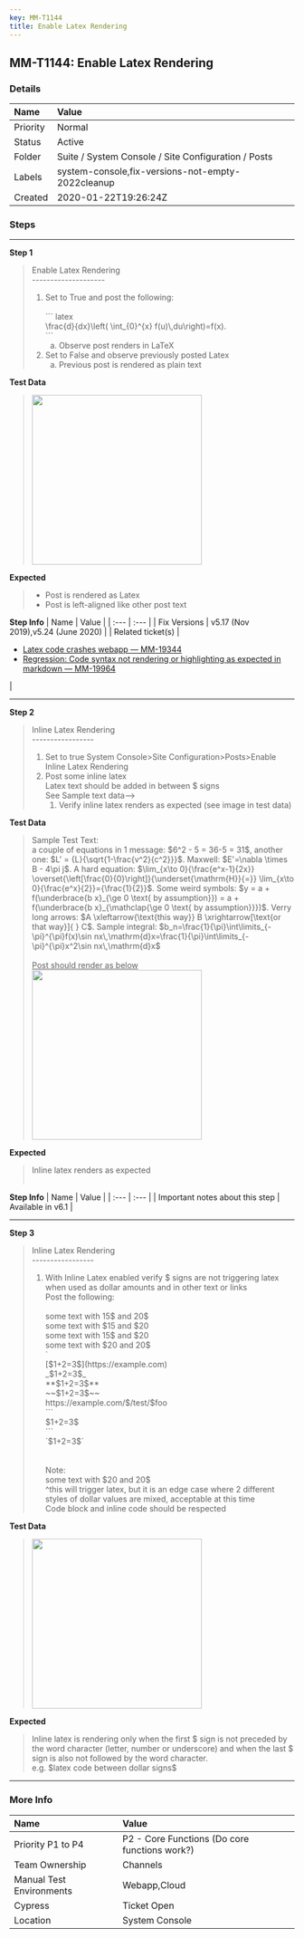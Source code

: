 ```yaml
---
key: MM-T1144
title: Enable Latex Rendering
---
```


## MM-T1144: Enable Latex Rendering

### Details

| Name     | Value                                               |
| :------- | :-------------------------------------------------- |
| Priority | Normal                                              |
| Status   | Active                                              |
| Folder   | Suite / System Console / Site Configuration / Posts |
| Labels   | system-console,fix-versions-not-empty-2022cleanup   |
| Created  | 2020-01-22T19:26:24Z                                |

### Steps

<hr/>

**Step 1**

> <article>Enable Latex Rendering<br />--------------------<ol><li>Set to True and post the following:<br /><br />``` latex<br />\frac{d}{dx}\left( \int_{0}^{x} f(u)\,du\right)=f(x).<br />```<ol style="list-style-type:lower-alpha"><li>Observe post renders in LaTeX</li></ol></li><li>Set to False and observe previously posted Latex<ol style="list-style-type:lower-alpha"><li>Previous post is rendered as plain text</li></ol></li></ol></article>

**Test Data**

> <article><img src="https://smartbear-tm4j-prod-us-west-2-attachment-rich-text.s3.us-west-2.amazonaws.com/embedded-f3277290f945470c4add5d21ef3dc7ca7b74388fc7152bfb6b99ae58c66a95a8-1589802193814-Screen+Shot+2020-05-18+at+7.43.05+AM.png" style="width:300px" class="fr-fil fr-dib" /></article>

**Expected**

> <article><ul><li>Post is rendered as Latex</li><li>Post is left-aligned like other post text</li></ul></article>

**Step Info**
| Name | Value |
| :--- | :--- |
| Fix Versions | v5.17 (Nov 2019),v5.24 (June 2020) |
| Related ticket(s) | <ul><li><a href="https://mattermost.atlassian.net/browse/MM-19344">Latex code crashes webapp — MM-19344</a></li><li><a href="https://mattermost.atlassian.net/browse/MM-19964">Regression: Code syntax not rendering or highlighting as expected in markdown — MM-19964</a></li></ul> |

<hr/>

**Step 2**

> <article>Inline Latex Rendering<br />-----------------<br /><ol><li>Set to true System Console&gt;Site Configuration&gt;Posts&gt;Enable Inline Latex Rendering </li><li>Post some inline latex<br />Latex text should be added in between $ signs<br />See Sample text data--&gt;<ol><li>Verify inline latex renders as expected (see image in test data)</li></ol></li></ol></article>

**Test Data**

> <article>Sample Test Text:<br />a couple of equations in 1 message: $6^2 - 5 = 36-5 = 31$, another one: $L' = {L}{\sqrt{1-\frac{v^2}{c^2}}}$. Maxwell: $E'=\nabla \times B - 4\pi j$. A hard equation: $\lim_{x\to 0}{\frac{e^x-1}{2x}} \overset{\left[\frac{0}{0}\right]}{\underset{\mathrm{H}}{=}} \lim_{x\to 0}{\frac{e^x}{2}}={\frac{1}{2}}$. Some weird symbols: $y = a + f(\underbrace{b x}_{\ge 0 \text{ by assumption}}) = a + f(\underbrace{b x}_{\mathclap{\ge 0 \text{ by assumption}}})$. Verry long arrows: $A \xleftarrow{\text{this way}} B \xrightarrow[\text{or that way}]{ } C$. Sample integral: $b_n=\frac{1}{\pi}\int\limits_{-\pi}^{\pi}f(x)\sin nx\,\mathrm{d}x=\frac{1}{\pi}\int\limits_{-\pi}^{\pi}x^2\sin nx\,\mathrm{d}x$<br /><br /><u>Post should render as below</u><br /><img src="https://smartbear-tm4j-prod-us-west-2-attachment-rich-text.s3.us-west-2.amazonaws.com/embedded-f3277290f945470c4add5d21ef3dc7ca7b74388fc7152bfb6b99ae58c66a95a8-1631801702447-Screen+Shot+2021-09-16+at+10.14.49+AM.png" style="width:300px" class="fr-fil fr-dib" /></article>

**Expected**

> <article>Inline latex renders as expected<br /><br /></article>

**Step Info**
| Name | Value |
| :--- | :--- |
| Important notes about this step | Available in v6.1 |

<hr/>

**Step 3**

> <article>Inline Latex Rendering<br />-----------------<ol><li>With Inline Latex enabled verify $ signs are not triggering latex when used as dollar amounts and in other text or links<br />Post the following:<br /><br />some text with 15$ and 20$<br />some text with $15 and $20<br />some text with 15$ and $20<br />some text with $20 and 20$<br />`<br />[$1+2=3$](https://example.com)<br />_$1+2=3$_<br />**$1+2=3$**<br />~~$1+2=3$~~<br />https://example.com/$/test/$foo<br />```<br />$1+2=3$<br />```<br />`$1+2=3$`<br /><br /><br />Note:<br />some text with $20 and 20$<br />^this will trigger latex, but it is an edge case where 2 different styles of dollar values are mixed, acceptable at this time<br />Code block and inline code should be respected</li></ol></article>

**Test Data**

> <article><img src="https://smartbear-tm4j-prod-us-west-2-attachment-rich-text.s3.us-west-2.amazonaws.com/embedded-f3277290f945470c4add5d21ef3dc7ca7b74388fc7152bfb6b99ae58c66a95a8-1631802802644-Screen+Shot+2021-09-16+at+10.32.53+AM.png" style="width:300px" class="fr-fil fr-dib" /></article>

**Expected**

> <article>Inline latex is rendering only when the first $ sign is not preceded by the word character (letter, number or underscore) and when the last $ sign is also not followed by the word character.<br />e.g. $latex code between dollar signs$</article>

<hr/>

### More Info

| Name                     | Value                                         |
| :----------------------- | :-------------------------------------------- |
| Priority P1 to P4        | P2 - Core Functions (Do core functions work?) |
| Team Ownership           | Channels                                      |
| Manual Test Environments | Webapp,Cloud                                  |
| Cypress                  | Ticket Open                                   |
| Location                 | System Console                                |
